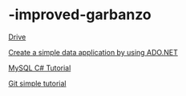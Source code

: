 # -improved-garbanzo

[Drive](https://drive.google.com/drive/folders/0B6Wx2nehazhCMm9PUTRtUEhlQ00)

[Create a simple data application by using ADO.NET](https://msdn.microsoft.com/en-us/library/jj943772.aspx)

[MySQL C# Tutorial](http://zetcode.com/db/mysqlcsharptutorial/)

[Git simple tutorial](http://rogerdudler.github.io/git-guide/)
